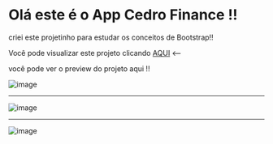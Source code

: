 # Olá este é o App Cedro Finance !!

criei este projetinho para estudar os conceitos de Bootstrap!!

Você pode visualizar este projeto clicando <a href="https://cedro-finance-bootstrap.vercel.app/"> AQUI</a>   <--

você pode ver o preview do projeto aqui !!


![image](https://user-images.githubusercontent.com/75391803/155610115-7c07732b-db8a-4a9f-9e20-58e33fbc9409.png)



******************************


![image](https://user-images.githubusercontent.com/75391803/155610571-c9c5e11e-421b-47df-b9cf-ea225ce7ff61.png)


******************************


![image](https://user-images.githubusercontent.com/75391803/155610640-af82a1a3-d108-4651-ab9c-a78054e0d72d.png)




